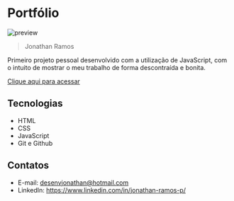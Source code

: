 # Portfólio

![preview](./.github/preview.png)

> Jonathan Ramos

Primeiro projeto pessoal desenvolvido com a utilização de JavaScript, com o intuito de mostrar o meu trabalho de forma descontraída e bonita.

[Clique aqui para acessar](https://desenvjonathan.github.io/mini-portfolio/)

## Tecnologias

- HTML
- CSS
- JavaScript
- Git e Github

## Contatos

- E-mail: desenvjonathan@hotmail.com
- LinkedIn: https://www.linkedin.com/in/jonathan-ramos-p/